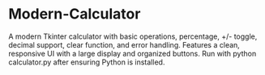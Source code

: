 # Modern-Calculator
A modern Tkinter calculator with basic operations, percentage, +/- toggle, decimal support, clear function, and error handling. Features a clean, responsive UI with a large display and organized buttons. Run with python calculator.py after ensuring Python is installed.

